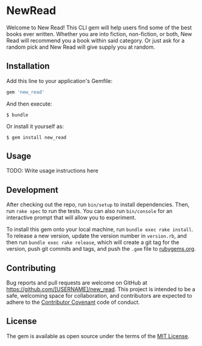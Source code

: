 # NewRead

Welcome to New Read! This CLI gem will help users find some of the best books ever written. Whether you are into fiction, non-fiction, or both, New Read will recommend you a book within said category. Or just ask for a random pick and New Read will give supply you at random. 

## Installation

Add this line to your application's Gemfile:

```ruby
gem 'new_read'
```

And then execute:

    $ bundle

Or install it yourself as:

    $ gem install new_read

## Usage

TODO: Write usage instructions here

## Development

After checking out the repo, run `bin/setup` to install dependencies. Then, run `rake spec` to run the tests. You can also run `bin/console` for an interactive prompt that will allow you to experiment.

To install this gem onto your local machine, run `bundle exec rake install`. To release a new version, update the version number in `version.rb`, and then run `bundle exec rake release`, which will create a git tag for the version, push git commits and tags, and push the `.gem` file to [rubygems.org](https://rubygems.org).

## Contributing

Bug reports and pull requests are welcome on GitHub at https://github.com/[USERNAME]/new_read. This project is intended to be a safe, welcoming space for collaboration, and contributors are expected to adhere to the [Contributor Covenant](http://contributor-covenant.org) code of conduct.


## License

The gem is available as open source under the terms of the [MIT License](http://opensource.org/licenses/MIT).
